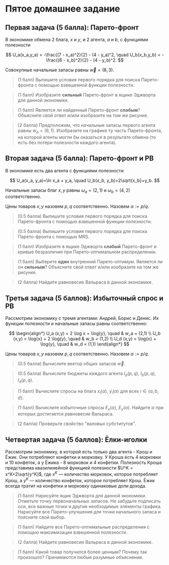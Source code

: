 # Пятое домашнее задание

## Первая задача (5 балла): Парето-фронт

В экономике обмена 2 блага, $x$ и $y$, и 2 агента, $a$ и $b$, с функциями полезности

$$ 
U_a(x_a,y_a) = -\frac{(7 - x_a)^2}{2} - (4 - y_a)^2, \quad U_b(x_b,y_b) = -\frac{(6 - x_b)^2}{2} - (4 - y_b)^2.
$$

Совокупные начальные запасы равны $\vec{w} = (8, 3)$.

> (1 балл) Выпишите условия первого порядка для поиска Парето-фронта с помощью взвешенной функции полезности.

> (1 балл) Изобразите **сильный** Парето-фронт в ящике Эджворта для данной экономики.

> (1 балл) Является ли найденный Парето-фронт **слабым**? Объясните свой ответ и/или изобразите на том же рисунке.

> (2 баллa) Предположим, что начальные запасы первого агента равны $w_a = (6,1)$. Изобразите на графике ту часть Парето-фронта, на которой агенты могли бы оказаться в результате обмена (то есть без потери полезности каждого агента). 

## Вторая задача (5 балла): Парето-фронт и РВ

В экономике есть два агента с функциями полезности 

$$
U_a(x_a, y_a)=\ln x_a + y_a, \quad U_b(x_b, y_b)=2\sqrt{x_b}+y_b.
$$ 

Начальные запасы благ $x, y$ равны $\omega_a = (2,1)$ и $\omega_b = (4,2)$ соответственно.

Цены товаров $x,y$ назовем $p,q$ соответственно. Назовем $\alpha := p/q$.

> (0.5 балла) Выпишите условия первого порядка для поиска Парето-фронта с помощью взвешенной функции полезности.

> (0.5 балла) Выпишите условия первого порядка для поиска Парето-фронта с помощью MRS.

> (1 балл) Изобразите в ящике Эджворта **слабый** Парето-фронт и кривые безразличия при Парето-оптимальном распределении.

> (1 балл) Выберите **один** внутренний Парето-оптимум. Является ли он **сильным**? Объясните свой ответ и/или изобразите на том же рисунке.

> (2 баллa) Найдите равновесие Вальраса в данной экономике.

## Третья задача (5 баллов): Избыточный спрос и РВ

Рассмотрим экономику с тремя агентами: Андрей, Борис и Денис. Их функции полезности и начальные запасы равны соответственно:

$$
\begin{align*}
U_a (x,y) = 2 \log x + \log{y}, \quad & w_a = (2,1) \\
U_b (x,y) = \log{x} + 2 \log{y}, \quad & w_b = (1,2) \\
U_d (x,y) = \log{x} + \log{y}, \quad & w_d = (1,1)
\end{align*}
$$

<!-- - $U_a (x,y) = 2 \log x + \log{y}$, $w_a = (2,1)$
- $U_b (x,y) = \log{x} + 2 \log{y}$, $w_b = (1,2)$
- $U_d (x,y) = \log{x} + \log{y}$, $w_d = (1,1)$ -->

Цены товаров $x,y$ назовем $p,q$ соответственно. Назовем $\alpha := p/q$.

> (0.5 балла) Вычислите вектор общих запасов $\vec w$.

> (0.5 балла) Вычислите бюджеты каждого агента $I_a(p,q)$, $I_b(p,q)$, $I_d(p,q)$.

> (1 балл) Вычислите спросы на блага $x_i(\alpha)$, $y_i(\alpha)$ для всех $i \in \{a,b,d\}$.

> (1 балл) Вычислите избыточныe спросы $E_x(\alpha)$, $E_y(\alpha)$. Найдите $\alpha$ при которых достигается равновесие Вальраса.

> (2 балла) Проверьте свойство "валовых субститутов".

## Четвертая задача (5 баллов): Ёлки-иголки

Рассмотрим экономику, в которой есть только два агента - Крош и Ёжик. Они потребляют конфетки и морковку. У Кроша есть 4 морковки и 10 конфеток, а у Ёжика - 8 морковок и 4 конфетки. Полезность Кроша представима квазилинейной функцией полезности $U^K = x^K+2\sqrt{y^K}$, где $x^K$ — количество морковок, которое потребляет Крош, а $y^K$ — количество конфеток, которое потребляет Крош. Ёжик всегда тратит на конфетки и морковку одинаковые доли дохода.

> (1 балл) Нарисуйте ящик Эджворта для данной экономики. Отметьте точку первоначальных запасов. Не забудьте подписать оси, все важные точки и другие необходимые элементы графика. Нарисуйте все Парето-улучшения для точки начального запаса и поясните свой выбор.

> (1 балл) Найдите все Парето-оптимальные распределения с помощью максимизации взвешенной полезности.

> (2 балла) Найдите равновесие Вальраса в данной экономике.

> (1 балл) Какой товар получился более ценным? Почему так произошло? Принимаются любые разумные объяснения.